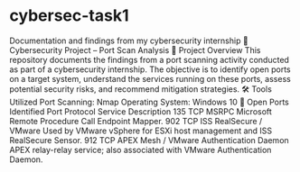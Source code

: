 # cybersec-task1
Documentation and findings from my cybersecurity internship
🔐 Cybersecurity Project – Port Scan Analysis
📌 Project Overview
This repository documents the findings from a port scanning activity conducted as part of a cybersecurity internship. The objective is to identify open ports on a target system, understand the services running on these ports, assess potential security risks, and recommend mitigation strategies.
🛠️ Tools Utilized
Port Scanning: Nmap
Operating System: Windows 10
📄 Open Ports Identified
Port	Protocol	Service	Description
135	TCP	MSRPC	Microsoft Remote Procedure Call Endpoint Mapper.
902	TCP	ISS RealSecure / VMware	Used by VMware vSphere for ESXi host management and ISS RealSecure Sensor.
912	TCP	APEX Mesh / VMware Authentication Daemon	APEX relay-relay service; also associated with VMware Authentication Daemon.
